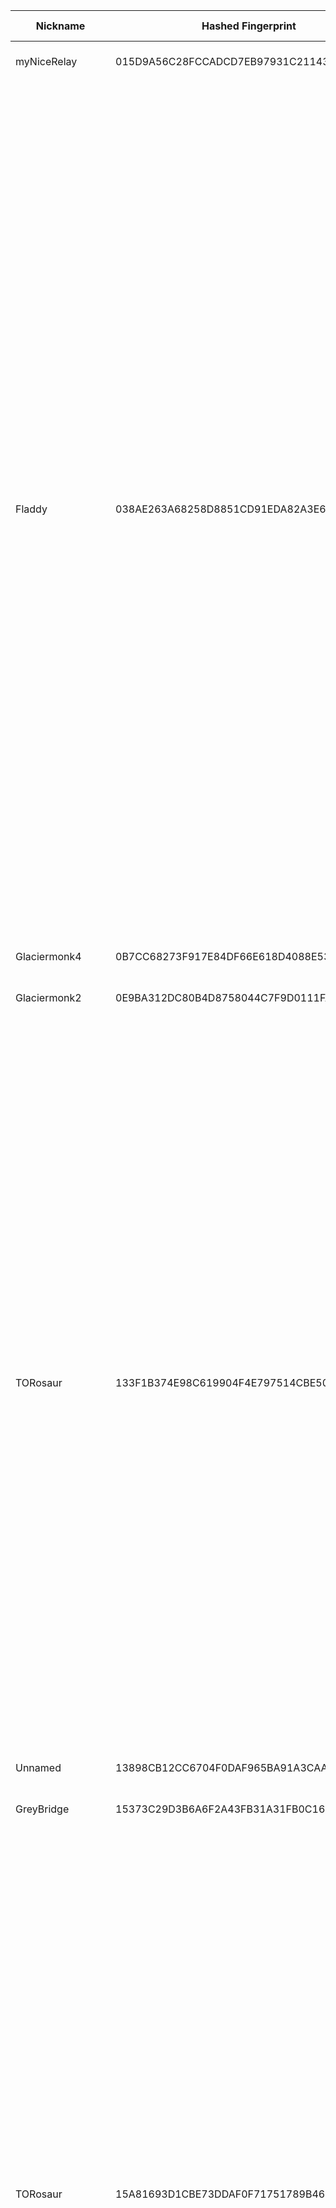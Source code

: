 | Nickname |  Hashed Fingerprint	| Or Addresses | Contact | Running | Flags | Last Seen | First Seen | Last Restarted | Advertised Bandwidth | Platform | Version | Version Status | Recommended Version | Verified hostnames | Exit policy |
|---|---|---|---|---|---|---|---|---|---|---|---|---|---|---|---|
|myNiceRelay | 015D9A56C28FCCADCD7EB97931C211434EAB2C4B | ["82.27.182.8:443"] | info@edgenext.com | true | Running, V2Dir, Valid | 2025-09-11 19:00:00 | 2025-09-11 05:00:00 | 2025-09-11 04:40:06 | 0 | Tor 0.4.8.17 on Linux | 0.4.8.17 | recommended | true | N/A | ["reject *:*"]|
|Fladdy | 038AE263A68258D8851CD91EDA82A3E6FD6504A6 | ["46.246.92.51:9002"] | FladloBillo22@proton.me | true | Exit, Running, V2Dir, Valid | 2025-09-11 19:00:00 | 2025-09-11 12:00:00 | 2025-09-11 11:19:48 | 0 | Tor 0.4.8.17 on Linux | 0.4.8.17 | recommended | true | N/A | ["reject 0.0.0.0/8:*","reject 169.254.0.0/16:*","reject 127.0.0.0/8:*","reject 192.168.0.0/16:*","reject 10.0.0.0/8:*","reject 172.16.0.0/12:*","reject 46.246.92.51:*","accept *:20-22","accept *:43","accept *:53","accept *:79-81","accept *:194","accept *:220","accept *:389","accept *:443","accept *:465","accept *:531","accept *:543-544","accept *:554","accept *:563","accept *:587","accept *:636","accept *:706","accept *:853","accept *:873","accept *:902-904","accept *:981","accept *:989-995","accept *:1194","accept *:1220","accept *:1293","accept *:1500","accept *:1533","accept *:1677","accept *:1723","accept *:1755","accept *:1863","accept *:2082","accept *:2083","accept *:2086-2087","accept *:2095-2096","accept *:2102-2104","accept *:3128","accept *:3690","accept *:4321","accept *:4643","accept *:5050","accept *:5190","accept *:5222-5223","accept *:5228","accept *:5900","accept *:6660-6669","accept *:6679","accept *:6697","accept *:8000","accept *:8008","accept *:8074","accept *:8080","accept *:8082","accept *:8087-8088","accept *:8332-8333","accept *:8443","accept *:8888","accept *:9418","accept *:9999","accept *:10000","accept *:11371","accept *:19294","accept *:19638","accept *:50002","accept *:64738","reject *:*"]|
|Glaciermonk4 | 0B7CC68273F917E84DF66E618D4088E538B1A6F2 | ["165.232.86.128:443"] | glaciermonk@outlook.com | true | Running, Valid | 2025-09-11 19:00:00 | 2025-09-11 04:00:00 | 2025-09-11 03:22:29 | 0 | Tor 0.4.8.17 on Linux | 0.4.8.17 | recommended | true | N/A | ["reject *:*"]|
|Glaciermonk2 | 0E9BA312DC80B4D8758044C7F9D0111FAC0273F2 | ["46.101.113.8:443"] | glaciermonk@outlook.com | true | Running, Valid | 2025-09-11 19:00:00 | 2025-09-11 01:00:00 | 2025-09-11 00:21:55 | 0 | Tor 0.4.8.17 on Linux | 0.4.8.17 | recommended | true | N/A | ["reject *:*"]|
|TORosaur | 133F1B374E98C619904F4E797514CBE50BBA066F | ["77.72.85.206:443"] | email:dinaruniiz12@tutamail.com sandbox:y os:Ubuntu/24.04 tls:OpenSSL aesni:y confmgmt:ansible dnslocation:local | true | Exit, Running, V2Dir, Valid | 2025-09-11 19:00:00 | 2025-09-11 13:00:00 | 2025-09-11 12:06:15 | 0 | Tor 0.4.8.17 on Linux | 0.4.8.17 | recommended | true | N/A | ["reject 0.0.0.0/8:*","reject 169.254.0.0/16:*","reject 127.0.0.0/8:*","reject 192.168.0.0/16:*","reject 10.0.0.0/8:*","reject 172.16.0.0/12:*","reject 77.72.85.206:*","accept *:20-21","accept *:43","accept *:53","accept *:80-81","accept *:443","accept *:5222-5223","accept *:6660-7000","accept *:8008","accept *:2222","accept *:10000","accept *:8443","accept *:2082-2083","accept *:4083-4085","accept *:12320","accept *:9000","accept *:8888","accept *:8090","accept *:8083","accept *:8448","accept *:8082","accept *:8332-8333","accept *:50001-50002","accept *:18080-18081","accept *:9332-9333","accept *:9998-9999","accept *:22555-22556","accept *:8232-8233","accept *:30303","accept *:51235","accept *:3000","accept *:27146","accept *:8000","accept *:4200","accept *:9100-9102","accept *:4444","accept *:28380-28381","accept *:2323","accept *:3478-3497","accept *:5228-5230","accept *:4244","accept *:5280-5281","accept *:1080","accept *:7890","accept *:6400-6401","accept *:5938","accept *:8080","accept *:8444","accept *:3128","accept *:9050-9051","accept *:5353","accept *:5000","accept *:9001","reject *:*"]|
|Unnamed | 13898CB12CC6704F0DAF965BA91A3CAA1F578B45 | ["38.54.2.165:9001"] | N/A | false | Running, V2Dir, Valid | 2025-09-11 02:00:00 | 2025-09-11 00:00:00 | 2025-09-10 23:29:21 | 0 | Tor 0.4.8.17 on Linux | 0.4.8.17 | recommended | true | N/A | ["reject *:*"]|
|GreyBridge | 15373C29D3B6A6F2A43FB31A31FB0C1641022ED2 | ["74.208.152.54:9001"] | none | true | Running, V2Dir, Valid | 2025-09-11 19:00:00 | 2025-09-11 15:00:00 | 2025-09-10 16:29:51 | 195584 | Tor 0.4.8.17 on Linux | 0.4.8.17 | recommended | true | ["ip74-208-152-54.pbiaas.com"] | ["reject *:*"]|
|TORosaur | 15A81693D1CBE73DDAF0F71751789B46F4813C27 | ["77.72.85.206:1194"] | email:dinaruniiz12@tutamail.com sandbox:y os:Ubuntu/24.04 tls:OpenSSL aesni:y confmgmt:ansible dnslocation:local | true | Exit, Running, V2Dir, Valid | 2025-09-11 19:00:00 | 2025-09-11 13:00:00 | 2025-09-11 12:06:18 | 0 | Tor 0.4.8.17 on Linux | 0.4.8.17 | recommended | true | N/A | ["reject 0.0.0.0/8:*","reject 169.254.0.0/16:*","reject 127.0.0.0/8:*","reject 192.168.0.0/16:*","reject 10.0.0.0/8:*","reject 172.16.0.0/12:*","reject 77.72.85.206:*","accept *:20-21","accept *:43","accept *:53","accept *:80-81","accept *:443","accept *:5222-5223","accept *:6660-7000","accept *:8008","accept *:2222","accept *:10000","accept *:8443","accept *:2082-2083","accept *:4083-4085","accept *:12320","accept *:9000","accept *:8888","accept *:8090","accept *:8083","accept *:8448","accept *:8082","accept *:8332-8333","accept *:50001-50002","accept *:18080-18081","accept *:9332-9333","accept *:9998-9999","accept *:22555-22556","accept *:8232-8233","accept *:30303","accept *:51235","accept *:3000","accept *:27146","accept *:8000","accept *:4200","accept *:9100-9102","accept *:4444","accept *:28380-28381","accept *:2323","accept *:3478-3497","accept *:5228-5230","accept *:4244","accept *:5280-5281","accept *:1080","accept *:7890","accept *:6400-6401","accept *:5938","accept *:8080","accept *:8444","accept *:3128","accept *:9050-9051","accept *:5353","accept *:5000","accept *:9001","reject *:*"]|
|BBRelay | 25620925F66352D923AA0B22F415FE653433F85C | ["82.24.57.207:443"] | pnktcc@proton.me | false | Running, Valid | 2025-09-11 15:00:00 | 2025-09-11 10:00:00 | 2025-09-11 08:55:11 | 0 | Tor 0.4.8.17 on Linux | 0.4.8.17 | recommended | true | N/A | ["reject *:*"]|
|gergernet1 | 262BECF8E70D23EBC4685C197958C29AB2793014 | ["217.199.199.250:9001","[2a00:4d80::1]:9001"] | Tor-Team <tor at xcv d0t vc> | false | Running, V2Dir, Valid | 2025-09-11 12:00:00 | 2025-09-11 12:00:00 | 2025-09-11 11:08:08 | 0 | Tor 0.4.8.16 on FreeBSD | 0.4.8.16 | recommended | true | ["tor1.gerger-net.de"] | ["reject *:*"]|
|TORosaur | 296D7E4FAB33B30EFE25ACE817D0501D32EA6014 | ["77.72.85.206:8080"] | email:dinaruniiz12@tutamail.com sandbox:y os:Ubuntu/24.04 tls:OpenSSL aesni:y confmgmt:ansible dnslocation:local | true | Exit, Running, V2Dir, Valid | 2025-09-11 19:00:00 | 2025-09-11 13:00:00 | 2025-09-11 12:06:25 | 0 | Tor 0.4.8.17 on Linux | 0.4.8.17 | recommended | true | N/A | ["reject 0.0.0.0/8:*","reject 169.254.0.0/16:*","reject 127.0.0.0/8:*","reject 192.168.0.0/16:*","reject 10.0.0.0/8:*","reject 172.16.0.0/12:*","reject 77.72.85.206:*","accept *:20-21","accept *:43","accept *:53","accept *:80-81","accept *:443","accept *:5222-5223","accept *:6660-7000","accept *:8008","accept *:2222","accept *:10000","accept *:8443","accept *:2082-2083","accept *:4083-4085","accept *:12320","accept *:9000","accept *:8888","accept *:8090","accept *:8083","accept *:8448","accept *:8082","accept *:8332-8333","accept *:50001-50002","accept *:18080-18081","accept *:9332-9333","accept *:9998-9999","accept *:22555-22556","accept *:8232-8233","accept *:30303","accept *:51235","accept *:3000","accept *:27146","accept *:8000","accept *:4200","accept *:9100-9102","accept *:4444","accept *:28380-28381","accept *:2323","accept *:3478-3497","accept *:5228-5230","accept *:4244","accept *:5280-5281","accept *:1080","accept *:7890","accept *:6400-6401","accept *:5938","accept *:8080","accept *:8444","accept *:3128","accept *:9050-9051","accept *:5353","accept *:5000","accept *:9001","reject *:*"]|
|exittorgsc1 | 2FC3F04955D8B4A8C3A1B23B656331CBE85B91B6 | ["87.121.79.9:443"] | stik009@proton.me | true | Exit, Running, V2Dir, Valid | 2025-09-11 19:00:00 | 2025-09-11 08:00:00 | 2025-09-11 07:05:31 | 0 | Tor 0.4.8.17 on Linux | 0.4.8.17 | recommended | true | N/A | ["reject 0.0.0.0/8:*","reject 169.254.0.0/16:*","reject 127.0.0.0/8:*","reject 192.168.0.0/16:*","reject 10.0.0.0/8:*","reject 172.16.0.0/12:*","reject 87.121.79.9:*","reject *:2525","reject *:587","reject *:465","reject *:25","accept *:*"]|
|TORosaur | 30E3D1D867013DB080B71F32D1D27B08C9919A9D | ["77.72.85.206:3000"] | email:dinaruniiz12@tutamail.com sandbox:y os:Ubuntu/24.04 tls:OpenSSL aesni:y confmgmt:ansible dnslocation:local | true | Exit, Running, V2Dir, Valid | 2025-09-11 19:00:00 | 2025-09-11 13:00:00 | 2025-09-11 12:06:30 | 0 | Tor 0.4.8.17 on Linux | 0.4.8.17 | recommended | true | N/A | ["reject 0.0.0.0/8:*","reject 169.254.0.0/16:*","reject 127.0.0.0/8:*","reject 192.168.0.0/16:*","reject 10.0.0.0/8:*","reject 172.16.0.0/12:*","reject 77.72.85.206:*","accept *:20-21","accept *:43","accept *:53","accept *:80-81","accept *:443","accept *:5222-5223","accept *:6660-7000","accept *:8008","accept *:2222","accept *:10000","accept *:8443","accept *:2082-2083","accept *:4083-4085","accept *:12320","accept *:9000","accept *:8888","accept *:8090","accept *:8083","accept *:8448","accept *:8082","accept *:8332-8333","accept *:50001-50002","accept *:18080-18081","accept *:9332-9333","accept *:9998-9999","accept *:22555-22556","accept *:8232-8233","accept *:30303","accept *:51235","accept *:3000","accept *:27146","accept *:8000","accept *:4200","accept *:9100-9102","accept *:4444","accept *:28380-28381","accept *:2323","accept *:3478-3497","accept *:5228-5230","accept *:4244","accept *:5280-5281","accept *:1080","accept *:7890","accept *:6400-6401","accept *:5938","accept *:8080","accept *:8444","accept *:3128","accept *:9050-9051","accept *:5353","accept *:5000","accept *:9001","reject *:*"]|
|2d14wq132 | 32B2DCF74CE2C08D5A007D2E549D5AB3C9585B3E | ["138.201.124.177:9001","[2a01:4f8:172:27d9::2]:9001"] | Random Person uwu13371312@protonmail.ch | true | Running, V2Dir, Valid | 2025-09-11 19:00:00 | 2025-09-11 15:00:00 | 2025-09-11 17:25:49 | 0 | Tor 0.4.8.17 on Linux | 0.4.8.17 | recommended | true | ["static.177.124.201.138.clients.your-server.de"] | ["reject *:*"]|
|hashpower | 3810365B1CBC3B4899EC3CFA5C3FF121A8C7D708 | ["45.61.187.74:9001"] | N/A | true | Running, V2Dir, Valid | 2025-09-11 19:00:00 | 2025-09-11 16:00:00 | 2025-09-11 15:08:15 | 0 | Tor 0.4.9.2-alpha on Linux | 0.4.9.2-alpha | experimental | false | N/A | ["reject *:*"]|
|yagami | 3A8E109E05977F5A9F71D725944D2A363B146408 | ["95.216.220.49:9001"] | Eder Nucci <eder nucci AT gmail dot com> | true | Running, V2Dir, Valid | 2025-09-11 19:00:00 | 2025-09-11 11:00:00 | 2025-09-11 14:32:12 | 0 | Tor 0.4.8.17 on Linux | 0.4.8.17 | recommended | true | ["static.49.220.216.95.clients.your-server.de"] | ["reject *:*"]|
|hotchicknearyou | 427A4A10A99AFF16FB44264FE9869015029CCE47 | ["84.235.238.46:443"] | nothanks@no.com | true | Running, V2Dir, Valid | 2025-09-11 19:00:00 | 2025-09-11 00:00:00 | 2025-09-10 22:53:27 | 0 | Tor 0.4.8.17 on Linux | 0.4.8.17 | recommended | true | N/A | ["reject *:*"]|
|TORrelay | 42D81D5A2CB57D3BB7EB68B179C4F08971972637 | ["45.139.50.8:9001","[2a0b:64c0:2::b3]:9001"] | Torrelay1675@proton.me | true | Running, Valid | 2025-09-11 19:00:00 | 2025-09-11 03:00:00 | 2025-09-11 02:11:28 | 0 | Tor 0.4.8.17 on Linux | 0.4.8.17 | recommended | true | N/A | ["reject *:*"]|
|myNiceRelay | 4CFE101B4437D4974F5E2287319A3D9D6AFEE1AB | ["154.92.25.75:443"] | info@edgenext.com | true | Running, V2Dir, Valid | 2025-09-11 19:00:00 | 2025-09-11 05:00:00 | 2025-09-11 04:17:29 | 0 | Tor 0.4.8.17 on Linux | 0.4.8.17 | recommended | true | N/A | ["reject *:*"]|
|Fladdy | 4DDB0E089D6C0A9DBF5529C3CFFDE4AC675D1994 | ["46.246.92.51:9006"] | FladloBillo22@proton.me | true | Exit, Running, V2Dir, Valid | 2025-09-11 19:00:00 | 2025-09-11 12:00:00 | 2025-09-11 11:19:50 | 0 | Tor 0.4.8.17 on Linux | 0.4.8.17 | recommended | true | N/A | ["reject 0.0.0.0/8:*","reject 169.254.0.0/16:*","reject 127.0.0.0/8:*","reject 192.168.0.0/16:*","reject 10.0.0.0/8:*","reject 172.16.0.0/12:*","reject 46.246.92.51:*","accept *:20-22","accept *:43","accept *:53","accept *:79-81","accept *:194","accept *:220","accept *:389","accept *:443","accept *:465","accept *:531","accept *:543-544","accept *:554","accept *:563","accept *:587","accept *:636","accept *:706","accept *:853","accept *:873","accept *:902-904","accept *:981","accept *:989-995","accept *:1194","accept *:1220","accept *:1293","accept *:1500","accept *:1533","accept *:1677","accept *:1723","accept *:1755","accept *:1863","accept *:2082","accept *:2083","accept *:2086-2087","accept *:2095-2096","accept *:2102-2104","accept *:3128","accept *:3690","accept *:4321","accept *:4643","accept *:5050","accept *:5190","accept *:5222-5223","accept *:5228","accept *:5900","accept *:6660-6669","accept *:6679","accept *:6697","accept *:8000","accept *:8008","accept *:8074","accept *:8080","accept *:8082","accept *:8087-8088","accept *:8332-8333","accept *:8443","accept *:8888","accept *:9418","accept *:9999","accept *:10000","accept *:11371","accept *:19294","accept *:19638","accept *:50002","accept *:64738","reject *:*"]|
|H2Exit | 51A506D6C8E981748166ACA7AF2DEED9EABF8499 | ["23.190.216.8:9001","[2602:fa86::be24:11ff:fe70:fc41]:9001"] | Austin Hadley < austinhadley AT H2TechnologiesLLC DOT com > | true | Exit, Running, V2Dir, Valid | 2025-09-11 19:00:00 | 2025-09-11 02:00:00 | 2025-09-11 01:22:15 | 0 | Tor 0.4.8.17 on Linux | 0.4.8.17 | recommended | true | N/A | ["reject 0.0.0.0/8:*","reject 169.254.0.0/16:*","reject 127.0.0.0/8:*","reject 192.168.0.0/16:*","reject 10.0.0.0/8:*","reject 172.16.0.0/12:*","reject 23.190.216.8:*","accept *:20-21","accept *:43","accept *:53","accept *:79","accept *:80-81","accept *:88","accept *:110","accept *:143","accept *:220","accept *:389","accept *:443","accept *:464","accept *:531","accept *:543-544","accept *:554","accept *:636","accept *:706","accept *:749","accept *:873","accept *:902-904","accept *:981","accept *:989-990","accept *:991","accept *:992","accept *:993","accept *:995","accept *:1194","accept *:1220","accept *:1293","accept *:1500","accept *:1533","accept *:1677","accept *:1723","accept *:1755","accept *:1863","accept *:2082","accept *:2083","accept *:2086-2087","accept *:2095-2096","accept *:2102-2104","accept *:3690","accept *:4321","accept *:4643","accept *:5050","accept *:5190","accept *:5222-5223","accept *:5228","accept *:8008","accept *:8074","accept *:8082","accept *:8087-8088","accept *:8232-8233","accept *:8332-8333","accept *:8443","accept *:8888","accept *:9418","accept *:10000","accept *:11371","accept *:19294","accept *:19638","accept *:50002","accept *:64738","reject *:*"]|
|Fladdy | 51C50EBA9B8F21DE5D5085036078D18945B0972F | ["46.246.92.51:9004"] | FladloBillo22@proton.me | true | Exit, Running, V2Dir, Valid | 2025-09-11 19:00:00 | 2025-09-11 12:00:00 | 2025-09-11 11:19:49 | 0 | Tor 0.4.8.17 on Linux | 0.4.8.17 | recommended | true | N/A | ["reject 0.0.0.0/8:*","reject 169.254.0.0/16:*","reject 127.0.0.0/8:*","reject 192.168.0.0/16:*","reject 10.0.0.0/8:*","reject 172.16.0.0/12:*","reject 46.246.92.51:*","accept *:20-22","accept *:43","accept *:53","accept *:79-81","accept *:194","accept *:220","accept *:389","accept *:443","accept *:465","accept *:531","accept *:543-544","accept *:554","accept *:563","accept *:587","accept *:636","accept *:706","accept *:853","accept *:873","accept *:902-904","accept *:981","accept *:989-995","accept *:1194","accept *:1220","accept *:1293","accept *:1500","accept *:1533","accept *:1677","accept *:1723","accept *:1755","accept *:1863","accept *:2082","accept *:2083","accept *:2086-2087","accept *:2095-2096","accept *:2102-2104","accept *:3128","accept *:3690","accept *:4321","accept *:4643","accept *:5050","accept *:5190","accept *:5222-5223","accept *:5228","accept *:5900","accept *:6660-6669","accept *:6679","accept *:6697","accept *:8000","accept *:8008","accept *:8074","accept *:8080","accept *:8082","accept *:8087-8088","accept *:8332-8333","accept *:8443","accept *:8888","accept *:9418","accept *:9999","accept *:10000","accept *:11371","accept *:19294","accept *:19638","accept *:50002","accept *:64738","reject *:*"]|
|etherknight | 51D4572CDE7A428FA237CCDE8A5138B9D17DE019 | ["217.154.40.66:9001","[2a00:da00:f447::1]:9001"] | Dr Andy Hill  <andy AT drandyhill dot co dot uk> | true | Running, V2Dir, Valid | 2025-09-11 19:00:00 | 2025-09-11 00:00:00 | 2025-09-10 23:08:49 | 0 | Tor 0.4.8.10 on Linux | 0.4.8.10 | recommended | true | ["ip217.154.40-66.pbiaas.com"] | ["reject *:*"]|
|ducksparty | 52C08DDBC34B55B7F281ADEE959D6E30F1F85D25 | ["185.132.53.10:7658"] | hello@ducks.party | true | Running, StaleDesc, V2Dir, Valid | 2025-09-11 19:00:00 | 2025-09-11 00:00:00 | 2025-09-10 23:31:32 | 0 | Tor 0.4.8.17 on Linux | 0.4.8.17 | recommended | true | N/A | ["reject *:*"]|
|MyMiddleRelay3 | 5BB3E9ACBD3F1232094B72A02407E1F89A686648 | ["51.81.155.21:9005","[2604:2dc0:200:1615::]:9005"] | nagubandi456@gmail.com | true | Running, V2Dir, Valid | 2025-09-11 19:00:00 | 2025-09-11 00:00:00 | 2025-09-10 23:20:51 | 0 | Tor 0.4.8.17 on Linux | 0.4.8.17 | recommended | true | ["ns1004176.ip-51-81-155.us"] | ["reject *:*"]|
|pepekeklolcontabo | 678AFF75948DBDFA9126354FE9964E9744D91467 | ["38.242.227.113:9001","[2a02:c207:2278:4371::1]:9001"] | admin  <pepe AT pepekek dot lol> | true | Running, V2Dir, Valid | 2025-09-11 19:00:00 | 2025-09-11 13:00:00 | 2025-09-11 12:12:18 | 0 | Tor 0.4.8.10 on Linux | 0.4.8.10 | recommended | true | ["vmi2784371.contaboserver.net"] | ["reject *:*"]|
|TORosaur | 691CA1F2741D652B0820B11C253DECC578D9E1B7 | ["77.72.85.206:80"] | email:dinaruniiz12@tutamail.com sandbox:y os:Ubuntu/24.04 tls:OpenSSL aesni:y confmgmt:ansible dnslocation:local | true | Exit, Running, V2Dir, Valid | 2025-09-11 19:00:00 | 2025-09-11 13:00:00 | 2025-09-11 12:06:13 | 0 | Tor 0.4.8.17 on Linux | 0.4.8.17 | recommended | true | N/A | ["reject 0.0.0.0/8:*","reject 169.254.0.0/16:*","reject 127.0.0.0/8:*","reject 192.168.0.0/16:*","reject 10.0.0.0/8:*","reject 172.16.0.0/12:*","reject 77.72.85.206:*","accept *:20-21","accept *:43","accept *:53","accept *:80-81","accept *:443","accept *:5222-5223","accept *:6660-7000","accept *:8008","accept *:2222","accept *:10000","accept *:8443","accept *:2082-2083","accept *:4083-4085","accept *:12320","accept *:9000","accept *:8888","accept *:8090","accept *:8083","accept *:8448","accept *:8082","accept *:8332-8333","accept *:50001-50002","accept *:18080-18081","accept *:9332-9333","accept *:9998-9999","accept *:22555-22556","accept *:8232-8233","accept *:30303","accept *:51235","accept *:3000","accept *:27146","accept *:8000","accept *:4200","accept *:9100-9102","accept *:4444","accept *:28380-28381","accept *:2323","accept *:3478-3497","accept *:5228-5230","accept *:4244","accept *:5280-5281","accept *:1080","accept *:7890","accept *:6400-6401","accept *:5938","accept *:8080","accept *:8444","accept *:3128","accept *:9050-9051","accept *:5353","accept *:5000","accept *:9001","reject *:*"]|
|trapGuardNode | 6D50F150C477919922619B6C3DBCDA4390C79CDD | ["43.157.103.27:9001"] | your_email@example.com | true | Fast, Running, V2Dir, Valid | 2025-09-11 19:00:00 | 2025-09-11 13:00:00 | 2025-09-11 12:14:54 | 180224 | Tor 0.4.8.10 on Linux | 0.4.8.10 | recommended | true | N/A | ["reject *:*"]|
|Kanade | 700CB283C565F0E11E2D67D321CFCBB7C8E436FC | ["85.202.203.1:443","[2a10:2f00:167::1]:443"] | contact@kanade.fr | false | Exit, Running, V2Dir, Valid | 2025-09-11 18:00:00 | 2025-09-11 13:00:00 | 2025-09-11 13:38:38 | 0 | Tor 0.4.8.17 on Linux | 0.4.8.17 | recommended | true | N/A | ["reject 0.0.0.0/8:*","reject 169.254.0.0/16:*","reject 127.0.0.0/8:*","reject 192.168.0.0/16:*","reject 10.0.0.0/8:*","reject 172.16.0.0/12:*","reject 85.202.203.1:*","accept *:20-21","accept *:22","accept *:23","accept *:43","accept *:53","accept *:79","accept *:80-81","accept *:88","accept *:110","accept *:143","accept *:194","accept *:220","accept *:389","accept *:443","accept *:464","accept *:465","accept *:531","accept *:543-544","accept *:554","accept *:563","accept *:587","accept *:636","accept *:706","accept *:749","accept *:853","accept *:873","accept *:902-904","accept *:981","accept *:989-990","accept *:991","accept *:992","accept *:993","accept *:994","accept *:995","accept *:1194","accept *:1220","accept *:1293","accept *:1500","accept *:1533","accept *:1677","accept *:1723","accept *:1755","accept *:1863","accept *:2082","accept *:2083","accept *:2086-2087","accept *:2095-2096","accept *:2102-2104","accept *:3128","accept *:3389","accept *:3690","accept *:4321","accept *:4643","accept *:5050","accept *:5190","accept *:5222-5223","accept *:5228","accept *:5900","accept *:6660-6669","accept *:6679","accept *:6697","accept *:8000","accept *:8008","accept *:8074","accept *:8080","accept *:8082","accept *:8087-8088","accept *:8232-8233","accept *:8332-8333","accept *:8443","accept *:8888","accept *:9418","accept *:9999","accept *:10000","accept *:11371","accept *:19294","accept *:19638","accept *:50002","accept *:64738","reject *:*"]|
|MCassanitiVPS | 8A0CF80F252D86393554D2E3F32897D82D2A1AAE | ["85.215.159.165:9001","[2a01:239:40e:5700::1]:9001"] | N/A | true | Running, V2Dir, Valid | 2025-09-11 19:00:00 | 2025-09-11 06:00:00 | 2025-09-11 05:46:45 | 0 | Tor 0.4.8.17 on Linux | 0.4.8.17 | recommended | true | ["vps.cassaniti.id.au"] | ["reject *:*"]|
|OnionFlash | 8BD7A73ACDE3433E7D6703213167CB402866AD85 | ["87.121.84.116:443"] | 0x47C256AB9AEEFFE9 c_e_p_r(at)inbox(dot)lv | false | Exit, Running, V2Dir, Valid | 2025-09-11 13:00:00 | 2025-09-11 08:00:00 | 2025-09-11 07:12:38 | 0 | Tor 0.4.8.17 on Linux | 0.4.8.17 | recommended | true | N/A | ["reject 0.0.0.0/8:*","reject 169.254.0.0/16:*","reject 127.0.0.0/8:*","reject 192.168.0.0/16:*","reject 10.0.0.0/8:*","reject 172.16.0.0/12:*","reject 87.121.84.116:*","accept *:43","accept *:53","accept *:79-81","accept *:88","accept *:110","accept *:143","accept *:194","accept *:220","accept *:389","accept *:443","accept *:531","accept *:543-544","accept *:563","accept *:636","accept *:749","accept *:873","accept *:989-995","accept *:1194","accept *:1723","accept *:2083","accept *:2086-2087","accept *:4321","accept *:5222-5223","accept *:5228","accept *:5900","accept *:5984","accept *:6660-6669","accept *:6679","accept *:6697","accept *:6984","accept *:8008","accept *:8080","accept *:8332-8333","accept *:8443","accept *:8888","accept *:11371","reject *:*"]|
|Death | 8F26485B5BE6DF20C604B884ED69CC405D663603 | ["15.204.199.12:47474"] | nobody | false | Running, Valid | 2025-09-11 10:00:00 | 2025-09-11 01:00:00 | 2025-09-11 00:12:58 | 0 | Tor 0.4.8.16 on Linux | 0.4.8.16 | recommended | true | ["exitz.org"] | ["reject *:*"]|
|Death | 922AE61FF2F1B37D6F512EFEBF27F677D157E481 | ["15.204.199.12:47474"] | nobody | true | Running, Valid | 2025-09-11 19:00:00 | 2025-09-11 11:00:00 | 2025-09-11 09:55:04 | 0 | Tor 0.4.8.16 on Linux | 0.4.8.16 | recommended | true | ["exitz.org"] | ["reject *:*"]|
|GhostHop8998 | 92E5E764BB46A0D1A0324339C85C654E9D7CB66F | ["194.233.70.219:443","[2407:3640:2280:4063::1]:443"] | height.beryl9037@eagereverest.com | true | Running, V2Dir, Valid | 2025-09-11 19:00:00 | 2025-09-11 13:00:00 | 2025-09-11 12:23:04 | 0 | Tor 0.4.8.17 on Linux | 0.4.8.17 | recommended | true | ["vmi2804063.contaboserver.net"] | ["reject *:*"]|
|TORosaur | A54D3E26D08FA10D035F78C33C8468C0E04E7B6D | ["77.72.85.206:8888"] | email:dinaruniiz12@tutamail.com sandbox:y os:Ubuntu/24.04 tls:OpenSSL aesni:y confmgmt:ansible dnslocation:local | true | Exit, Running, V2Dir, Valid | 2025-09-11 19:00:00 | 2025-09-11 13:00:00 | 2025-09-11 12:06:20 | 0 | Tor 0.4.8.17 on Linux | 0.4.8.17 | recommended | true | N/A | ["reject 0.0.0.0/8:*","reject 169.254.0.0/16:*","reject 127.0.0.0/8:*","reject 192.168.0.0/16:*","reject 10.0.0.0/8:*","reject 172.16.0.0/12:*","reject 77.72.85.206:*","accept *:20-21","accept *:43","accept *:53","accept *:80-81","accept *:443","accept *:5222-5223","accept *:6660-7000","accept *:8008","accept *:2222","accept *:10000","accept *:8443","accept *:2082-2083","accept *:4083-4085","accept *:12320","accept *:9000","accept *:8888","accept *:8090","accept *:8083","accept *:8448","accept *:8082","accept *:8332-8333","accept *:50001-50002","accept *:18080-18081","accept *:9332-9333","accept *:9998-9999","accept *:22555-22556","accept *:8232-8233","accept *:30303","accept *:51235","accept *:3000","accept *:27146","accept *:8000","accept *:4200","accept *:9100-9102","accept *:4444","accept *:28380-28381","accept *:2323","accept *:3478-3497","accept *:5228-5230","accept *:4244","accept *:5280-5281","accept *:1080","accept *:7890","accept *:6400-6401","accept *:5938","accept *:8080","accept *:8444","accept *:3128","accept *:9050-9051","accept *:5353","accept *:5000","accept *:9001","reject *:*"]|
|myNiceRelay | AAA189585F9DA385D2A8BEF46B707E7A39C253A2 | ["154.92.26.89:443"] | info@edgenext.com | true | Running, V2Dir, Valid | 2025-09-11 19:00:00 | 2025-09-11 07:00:00 | 2025-09-11 06:15:30 | 0 | Tor 0.4.8.17 on Linux | 0.4.8.17 | recommended | true | N/A | ["reject *:*"]|
|myNiceRelay | AD649E56FDCE65502C54BA4D76877EAE03C7DCEE | ["156.238.135.83:443"] | info@edgenext.com | true | Running, V2Dir, Valid | 2025-09-11 19:00:00 | 2025-09-11 07:00:00 | 2025-09-11 06:11:32 | 0 | Tor 0.4.8.17 on Linux | 0.4.8.17 | recommended | true | N/A | ["reject *:*"]|
|Fladdy | B28D7FDA4428A8E2FF92A91F46BD1610579EBAE4 | ["46.246.92.51:9000"] | FladloBillo22@proton.me | true | Exit, Running, V2Dir, Valid | 2025-09-11 19:00:00 | 2025-09-11 12:00:00 | 2025-09-11 11:19:46 | 0 | Tor 0.4.8.17 on Linux | 0.4.8.17 | recommended | true | N/A | ["reject 0.0.0.0/8:*","reject 169.254.0.0/16:*","reject 127.0.0.0/8:*","reject 192.168.0.0/16:*","reject 10.0.0.0/8:*","reject 172.16.0.0/12:*","reject 46.246.92.51:*","accept *:20-22","accept *:43","accept *:53","accept *:79-81","accept *:194","accept *:220","accept *:389","accept *:443","accept *:465","accept *:531","accept *:543-544","accept *:554","accept *:563","accept *:587","accept *:636","accept *:706","accept *:853","accept *:873","accept *:902-904","accept *:981","accept *:989-995","accept *:1194","accept *:1220","accept *:1293","accept *:1500","accept *:1533","accept *:1677","accept *:1723","accept *:1755","accept *:1863","accept *:2082","accept *:2083","accept *:2086-2087","accept *:2095-2096","accept *:2102-2104","accept *:3128","accept *:3690","accept *:4321","accept *:4643","accept *:5050","accept *:5190","accept *:5222-5223","accept *:5228","accept *:5900","accept *:6660-6669","accept *:6679","accept *:6697","accept *:8000","accept *:8008","accept *:8074","accept *:8080","accept *:8082","accept *:8087-8088","accept *:8332-8333","accept *:8443","accept *:8888","accept *:9418","accept *:9999","accept *:10000","accept *:11371","accept *:19294","accept *:19638","accept *:50002","accept *:64738","reject *:*"]|
|CyberSailor | B40A506359EB0D40EAF4C38CC0096876204C5E3B | ["89.101.79.16:9001"] | N/A | false | Fast, Running, V2Dir, Valid | 2025-09-11 13:00:00 | 2025-09-11 02:00:00 | 2025-09-11 00:55:29 | 121856 | Tor 0.4.8.14 on Linux | 0.4.8.14 | recommended | true | N/A | ["reject *:*"]|
|alplix | BA1A994048D2D09D9B903011702B72F95E7B5F93 | ["152.53.143.56:9001","[2a0a:4cc0:c1:437::10]:9001"] | xalplix@gmail.com | true | Running, V2Dir, Valid | 2025-09-11 19:00:00 | 2025-09-11 08:00:00 | 2025-09-11 07:12:49 | 0 | Tor 0.4.8.16 on Linux | 0.4.8.16 | recommended | true | N/A | ["reject *:*"]|
|NLOscillator1 | BE065B90AA0FCD79C79960679B42DE4622C9CF4B | ["185.107.44.117:9001"] | N/A | true | Running, V2Dir, Valid | 2025-09-11 19:00:00 | 2025-09-11 15:00:00 | 2025-09-11 14:30:03 | 0 | Tor 0.4.8.14 on Linux | 0.4.8.14 | recommended | true | N/A | ["reject *:*"]|
|myNiceRelay | C4C625569BE29514FE4887C4F28632447D7D89FA | ["156.251.65.254:443"] | info@edgenext.com | true | Running, V2Dir, Valid | 2025-09-11 19:00:00 | 2025-09-11 03:00:00 | 2025-09-11 02:35:40 | 0 | Tor 0.4.8.17 on Linux | 0.4.8.17 | recommended | true | N/A | ["reject *:*"]|
|TORosaur | CEE1CD6C249FBDF369D13697A342CA0480308CC9 | ["77.72.85.206:8443"] | email:dinaruniiz12@tutamail.com sandbox:y os:Ubuntu/24.04 tls:OpenSSL aesni:y confmgmt:ansible dnslocation:local | true | Exit, Running, V2Dir, Valid | 2025-09-11 19:00:00 | 2025-09-11 13:00:00 | 2025-09-11 12:06:27 | 0 | Tor 0.4.8.17 on Linux | 0.4.8.17 | recommended | true | N/A | ["reject 0.0.0.0/8:*","reject 169.254.0.0/16:*","reject 127.0.0.0/8:*","reject 192.168.0.0/16:*","reject 10.0.0.0/8:*","reject 172.16.0.0/12:*","reject 77.72.85.206:*","accept *:20-21","accept *:43","accept *:53","accept *:80-81","accept *:443","accept *:5222-5223","accept *:6660-7000","accept *:8008","accept *:2222","accept *:10000","accept *:8443","accept *:2082-2083","accept *:4083-4085","accept *:12320","accept *:9000","accept *:8888","accept *:8090","accept *:8083","accept *:8448","accept *:8082","accept *:8332-8333","accept *:50001-50002","accept *:18080-18081","accept *:9332-9333","accept *:9998-9999","accept *:22555-22556","accept *:8232-8233","accept *:30303","accept *:51235","accept *:3000","accept *:27146","accept *:8000","accept *:4200","accept *:9100-9102","accept *:4444","accept *:28380-28381","accept *:2323","accept *:3478-3497","accept *:5228-5230","accept *:4244","accept *:5280-5281","accept *:1080","accept *:7890","accept *:6400-6401","accept *:5938","accept *:8080","accept *:8444","accept *:3128","accept *:9050-9051","accept *:5353","accept *:5000","accept *:9001","reject *:*"]|
|WerWolf | D06528B0C2035E9A4B5EEE884C748C16BC4138C2 | ["150.129.10.139:443","[2a04:52c0:139:f7a5::1]:443"] | 0x47C256AB9AEEFFE9 c_e_p_r(at)inbox(dot)lv | false | Exit, Running, V2Dir, Valid | 2025-09-11 13:00:00 | 2025-09-11 06:00:00 | 2025-09-11 05:22:35 | 0 | Tor 0.4.8.17 on Linux | 0.4.8.17 | recommended | true | N/A | ["reject 0.0.0.0/8:*","reject 169.254.0.0/16:*","reject 127.0.0.0/8:*","reject 192.168.0.0/16:*","reject 10.0.0.0/8:*","reject 172.16.0.0/12:*","reject 150.129.10.139:*","accept *:20-21","accept *:43","accept *:53","accept *:79","accept *:80-81","accept *:88","accept *:110","accept *:143","accept *:220","accept *:389","accept *:443","accept *:464","accept *:531","accept *:543-544","accept *:554","accept *:636","accept *:706","accept *:749","accept *:873","accept *:902-904","accept *:981","accept *:989-990","accept *:991","accept *:992","accept *:993","accept *:995","accept *:1194","accept *:1220","accept *:1293","accept *:1500","accept *:1533","accept *:1677","accept *:1723","accept *:1755","accept *:1863","accept *:2082","accept *:2083","accept *:2086-2087","accept *:2095-2096","accept *:2102-2104","accept *:3690","accept *:4321","accept *:4643","accept *:5050","accept *:5190","accept *:5222-5223","accept *:5228","accept *:8008","accept *:8074","accept *:8082","accept *:8087-8088","accept *:8232-8233","accept *:8332-8333","accept *:8443","accept *:8888","accept *:9418","accept *:10000","accept *:11371","accept *:19294","accept *:19638","accept *:50002","accept *:64738","reject *:*"]|
|LionCityDurian | D1279D7333F830F0FE8338B5A29195583BC28BF4 | ["139.180.154.191:9001","[2401:c080:1400:180c:5400:5ff:fea0:49be]:9001"] | lioncitydurian[]tutanota.com | true | Running, Valid | 2025-09-11 19:00:00 | 2025-09-11 13:00:00 | 2025-09-11 12:05:41 | 0 | Tor 0.4.8.17 on Linux | 0.4.8.17 | recommended | true | N/A | ["reject *:*"]|
|OnionCrash | DF330EB54020E3D163EDCDDB8339429C60BC763A | ["87.121.84.129:443"] | 0x47C256AB9AEEFFE9 c_e_p_r(at)inbox(dot)lv | false | Exit, Running, V2Dir, Valid | 2025-09-11 13:00:00 | 2025-09-11 05:00:00 | 2025-09-11 05:19:26 | 8134059 | Tor 0.4.8.17 on Linux | 0.4.8.17 | recommended | true | N/A | ["reject 0.0.0.0/8:*","reject 169.254.0.0/16:*","reject 127.0.0.0/8:*","reject 192.168.0.0/16:*","reject 10.0.0.0/8:*","reject 172.16.0.0/12:*","reject 87.121.84.129:*","accept *:43","accept *:53","accept *:79-81","accept *:88","accept *:110","accept *:143","accept *:194","accept *:220","accept *:389","accept *:443","accept *:531","accept *:543-544","accept *:563","accept *:636","accept *:749","accept *:873","accept *:989-995","accept *:1194","accept *:1723","accept *:2083","accept *:2086-2087","accept *:4321","accept *:5222-5223","accept *:5228","accept *:5900","accept *:5984","accept *:6660-6669","accept *:6679","accept *:6697","accept *:6984","accept *:8008","accept *:8080","accept *:8332-8333","accept *:8443","accept *:8888","accept *:11371","reject *:*"]|
|miaomoehgc | E5A99534FBF1B871C9BD2412FB6E6A22299FFD97 | ["118.141.232.158:65301"] | a@b.com | true | Exit, Running, V2Dir, Valid | 2025-09-11 19:00:00 | 2025-09-11 05:00:00 | 2025-09-11 04:32:55 | 0 | Tor 0.4.8.17 on Linux | 0.4.8.17 | recommended | true | N/A | ["reject 0.0.0.0/8:*","reject 169.254.0.0/16:*","reject 127.0.0.0/8:*","reject 192.168.0.0/16:*","reject 10.0.0.0/8:*","reject 172.16.0.0/12:*","reject 118.141.232.158:*","accept *:80","accept *:443","reject *:*"]|
|CICERO5 | EB4A45E2F76346F6D5D49EFB3076E28F9F9178A9 | ["94.158.81.70:9001"] | onion-chef.qnfqz@slmail.me | true | Running, V2Dir, Valid | 2025-09-11 19:00:00 | 2025-09-11 18:00:00 | 2025-09-11 17:35:10 | 0 | Tor 0.4.8.14 on Linux | 0.4.8.14 | recommended | true | N/A | ["reject *:*"]|
|TORosaur | EBC883D1BD6CD59EBFE8754C88D9BAA3CA6B65A3 | ["77.72.85.206:5000"] | email:dinaruniiz12@tutamail.com sandbox:y os:Ubuntu/24.04 tls:OpenSSL aesni:y confmgmt:ansible dnslocation:local | true | Exit, Running, V2Dir, Valid | 2025-09-11 19:00:00 | 2025-09-11 13:00:00 | 2025-09-11 12:06:23 | 0 | Tor 0.4.8.17 on Linux | 0.4.8.17 | recommended | true | N/A | ["reject 0.0.0.0/8:*","reject 169.254.0.0/16:*","reject 127.0.0.0/8:*","reject 192.168.0.0/16:*","reject 10.0.0.0/8:*","reject 172.16.0.0/12:*","reject 77.72.85.206:*","accept *:20-21","accept *:43","accept *:53","accept *:80-81","accept *:443","accept *:5222-5223","accept *:6660-7000","accept *:8008","accept *:2222","accept *:10000","accept *:8443","accept *:2082-2083","accept *:4083-4085","accept *:12320","accept *:9000","accept *:8888","accept *:8090","accept *:8083","accept *:8448","accept *:8082","accept *:8332-8333","accept *:50001-50002","accept *:18080-18081","accept *:9332-9333","accept *:9998-9999","accept *:22555-22556","accept *:8232-8233","accept *:30303","accept *:51235","accept *:3000","accept *:27146","accept *:8000","accept *:4200","accept *:9100-9102","accept *:4444","accept *:28380-28381","accept *:2323","accept *:3478-3497","accept *:5228-5230","accept *:4244","accept *:5280-5281","accept *:1080","accept *:7890","accept *:6400-6401","accept *:5938","accept *:8080","accept *:8444","accept *:3128","accept *:9050-9051","accept *:5353","accept *:5000","accept *:9001","reject *:*"]|
|observatory12345 | F51859CD3AAFCB0EEC3D9F5543D31374866CFD11 | ["217.154.249.85:9001","[2a01:239:307:9b00::1]:9001"] | <observatory123 AT proton.me> | true | Running, V2Dir, Valid | 2025-09-11 19:00:00 | 2025-09-11 19:00:00 | 2025-09-11 18:01:46 | 0 | Tor 0.4.8.17 on Linux | 0.4.8.17 | recommended | true | ["ip217-154-249-85.pbiaas.com"] | ["reject *:*"]|
|myNiceRelay | F5BB276A7895577A44C10E86E927ED689712DEAC | ["154.85.88.164:443"] | info@edgenext.com | true | Running, V2Dir, Valid | 2025-09-11 19:00:00 | 2025-09-11 05:00:00 | 2025-09-11 04:06:40 | 0 | Tor 0.4.8.17 on Linux | 0.4.8.17 | recommended | true | N/A | ["reject *:*"]|
